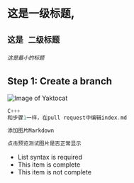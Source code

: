 # `这是一级标题`,
## `这是 二级标题`
###### `这是最小的标题`
## Step 1: Create a branch
![Image of Yaktocat](https://octodex.github.com/images/yaktocat.png)

``` C++
C+++
和步骤1一样，在pull request中编辑index.md

添加图片Markdown

点击预览测试图片是否正常显示

```

- List syntax is required
-  This item is complete
-  This item is not complete
